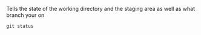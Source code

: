 Tells the state of the working directory and the staging area as well as what branch your on

```
git status
```